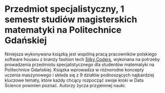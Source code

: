 # Przedmiot specjalistyczny, 1 semestr studiów magisterskich matematyki na Politechnice Gdańskiej

Niniejsza wykonywana ksiązką jest wspólną pracą pracowników polskiego software houseu z branży fashion tech [Silky Coders](https://www.silkycoders.com/), wykonana na potrzeby prowadzenia przedmiotu specjalistycznego dla studentów matematyki na Politechnice Gdańskiej. Ksiązka wprowadza w różnorodne koncepty uczenia maszynowego i składa się z 9 działów podnoszących najbardziej kluczowe tematy, które każdy chcący rozpocząć swoje kroki w Data Science powinien poznać. 
Autorzy życza przyjemnej nauki.